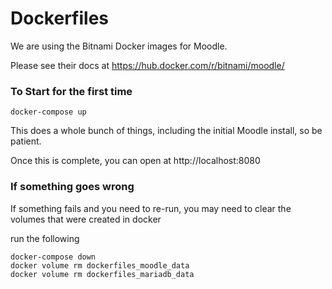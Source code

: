 # Dockerfiles
We are using the Bitnami Docker images for Moodle. 

Please see their docs at https://hub.docker.com/r/bitnami/moodle/


### To Start for the first time

```
docker-compose up
```

This does a whole bunch of things, including the initial Moodle install, so be patient.

Once this is complete, you can open at http://localhost:8080

### If something goes wrong

If something fails and you need to re-run, you may need to clear the volumes that were created in docker

run the following

```
docker-compose down
docker volume rm dockerfiles_moodle_data
docker volume rm dockerfiles_mariadb_data
```



